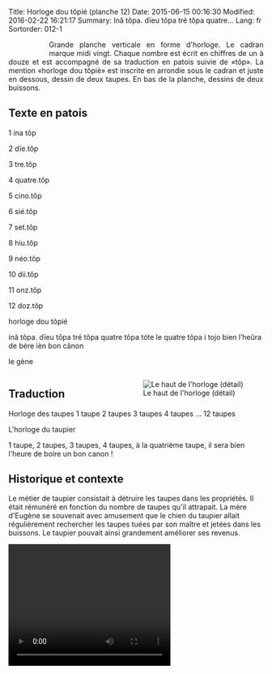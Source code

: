 Title: Horloge dou tôpié (planche 12)
Date: 2015-06-15 00:16:30
Modified: 2016-02-22 16:21:17
Summary: Inâ tôpa. dïeu tôpa tré tôpa quatre...
Lang: fr
Sortorder: 012-1


<figure class="image-block" style="float: left;">
  <img alt="" src="{static}/images/planche_12.png">
  <figcaption style="max-width: 176px"></figcaption>
</figure>


<p style="text-align:justify;">Grande planche verticale en forme d'horloge. Le cadran marque midi vingt. Chaque nombre est écrit en chiffres de un à douze et est accompagné de sa traduction en patois suivie de «tôp». La mention «horloge dou tôpiè» est inscrite en arrondie sous le cadran et juste en dessous, dessin de deux taupes. En bas de la planche, dessins de deux buissons.</p>


## Texte en patois
1 ina tôp

2 dïe.tôp

3 tre.tôp

4 quatre.tôp

5 cino.tôp

6 sié.tôp

7 set.tôp

8 hiu.tôp

9 néo.tôp

10 dii.tôp

11 onz.tôp

12 doz.tôp

horloge dou tôpié

inâ tôpa. dïeu tôpa tré tôpa quatre tôpa tóte le quatre tôpa i tojo bien l’heûra de bére ièn bon cânon

le gène

<div style="clear:both"></div>

<div style="clear:both"></div>

<figure class="image-block" style="float: right;">
  <img alt="Le haut de l&#x27;horloge (détail)" src="{static}/images/planche_12_haut_detoure.png">
  <figcaption style="max-width: 407px">Le haut de l&#x27;horloge (détail)</figcaption>
</figure>

## Traduction
Horloge des taupes
1 taupe
2 taupes
3 taupes
4 taupes
...
12 taupes

L'horloge du taupier

1 taupe, 2 taupes, 3 taupes, 4 taupes, à la quatrième taupe, il sera bien l'heure de boire un bon canon !

## Historique et contexte
Le métier de taupier consistait à détruire les taupes dans les propriétés. Il était rémunéré en fonction du nombre de taupes qu'il attrapait. La mère d'Eugène se souvenait avec amusement que le chien du taupier allait régulièrement rechercher les taupes tuées par son maître et jetées dans les buissons. Le taupier pouvait ainsi grandement améliorer ses revenus.

<video width="320" height="240" controls>
  <source src="https://d1njpgd0ygatdn.cloudfront.net/video_12.mp4" type="video/mp4">
</video>
